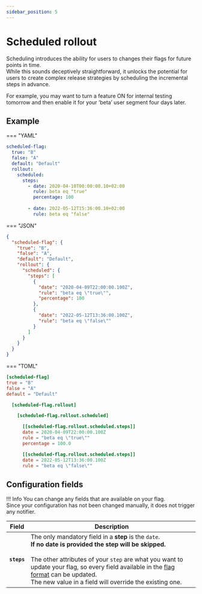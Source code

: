 ```yaml
---
sidebar_position: 5
---
```


# Scheduled rollout

Scheduling introduces the ability for users to changes their flags for future points in time.  
While this sounds deceptively straightforward, it unlocks the potential for users to create complex release strategies by scheduling the incremental steps in advance.

For example, you may want to turn a feature ON for internal testing tomorrow and then enable it for your ‘beta’ user segment four days later.

## Example

=== "YAML"

```yaml linenums="1" hl_lines="6-13"
scheduled-flag:
  true: "B"
  false: "A"
  default: "Default"
  rollout:
    scheduled:
      steps:
        - date: 2020-04-10T00:00:00.10+02:00
          rule: beta eq "true"
          percentage: 100
        
        - date: 2022-05-12T15:36:00.10+02:00
          rule: beta eq "false"
```

=== "JSON"

```json linenums="1" hl_lines="6-19"
{
  "scheduled-flag": {
    "true": "B",
    "false": "A",
    "default": "Default",
    "rollout": {
      "scheduled": {
        "steps": [
          {
            "date": "2020-04-09T22:00:00.100Z",
            "rule": "beta eq \"true\"",
            "percentage": 100
          },
          {
            "date": "2022-05-12T13:36:00.100Z",
            "rule": "beta eq \"false\""
          }
        ]
      }
    }
  }
}
```

=== "TOML"

```toml linenums="1" hl_lines="6-17"
[scheduled-flag]
true = "B"
false = "A"
default = "Default"

  [scheduled-flag.rollout]

    [scheduled-flag.rollout.scheduled]

      [[scheduled-flag.rollout.scheduled.steps]]
      date = 2020-04-09T22:00:00.100Z
      rule = "beta eq \"true\""
      percentage = 100.0

      [[scheduled-flag.rollout.scheduled.steps]]
      date = 2022-05-12T13:36:00.100Z
      rule = "beta eq \"false\""
```

## Configuration fields

!!! Info
    You can change any fields that are available on your flag.  
    Since your configuration has not been changed manually, it does not trigger any notifier.

| Field       | Description                                                                                                                                                                                                                                                                                                                                  |
|-------------|----------------------------------------------------------------------------------------------------------------------------------------------------------------------------------------------------------------------------------------------------------------------------------------------------------------------------------------------|
| **`steps`** | The only mandatory field in a **step** is the `date`.<br/>**If no date is provided the step will be skipped.**<br/><br/>The other attributes of your `step` are what you want to update your flag, so every field available in the [flag format](../../flag_format) can be updated.<br/>The new value in a field will override the existing one. |
